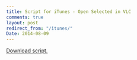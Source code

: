 ```yaml
---
title: Script for iTunes - Open Selected in VLC
comments: true
layout: post
redirect_from: "/itunes/"
Date: 2014-08-09
---
```

<a href="{{ site.github.repo }}/--Open-Selected-in-VLC/archive/master.zip" target="_blank">Download script.</a>